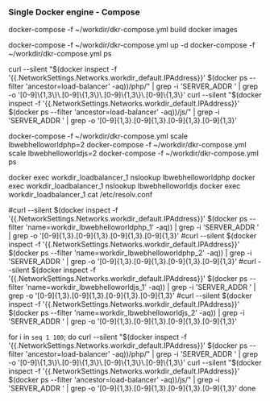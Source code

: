 ### Single Docker engine - Compose
docker-compose -f ~/workdir/dkr-compose.yml build
docker images

docker-compose -f ~/workdir/dkr-compose.yml up -d
docker-compose -f ~/workdir/dkr-compose.yml ps

curl --silent "$(docker inspect -f '{{.NetworkSettings.Networks.workdir_default.IPAddress}}' $(docker ps --filter 'ancestor=load-balancer' -aq))/php/" | grep -i 'SERVER_ADDR ' | grep -o '[0-9]\{1,3\}\.[0-9]\{1,3\}\.[0-9]\{1,3\}\.[0-9]\{1,3\}'
curl --silent "$(docker inspect -f '{{.NetworkSettings.Networks.workdir_default.IPAddress}}' $(docker ps --filter 'ancestor=load-balancer' -aq))/js/" | grep -i 'SERVER_ADDR ' | grep -o '[0-9]\{1,3\}\.[0-9]\{1,3\}\.[0-9]\{1,3\}\.[0-9]\{1,3\}'

docker-compose -f ~/workdir/dkr-compose.yml scale lbwebhelloworldphp=2
docker-compose -f ~/workdir/dkr-compose.yml scale lbwebhelloworldjs=2
docker-compose -f ~/workdir/dkr-compose.yml ps

docker exec workdir_loadbalancer_1 nslookup lbwebhelloworldphp
docker exec workdir_loadbalancer_1 nslookup lbwebhelloworldjs
docker exec workdir_loadbalancer_1 cat /etc/resolv.conf

#curl --silent $(docker inspect -f '{{.NetworkSettings.Networks.workdir_default.IPAddress}}' $(docker ps --filter 'name=workdir_lbwebhelloworldphp_1' -aq)) | grep -i 'SERVER_ADDR ' | grep -o '[0-9]\{1,3\}\.[0-9]\{1,3\}\.[0-9]\{1,3\}\.[0-9]\{1,3\}'
#curl --silent $(docker inspect -f '{{.NetworkSettings.Networks.workdir_default.IPAddress}}' $(docker ps --filter 'name=workdir_lbwebhelloworldphp_2' -aq)) | grep -i 'SERVER_ADDR ' | grep -o '[0-9]\{1,3\}\.[0-9]\{1,3\}\.[0-9]\{1,3\}\.[0-9]\{1,3\}'
#curl --silent $(docker inspect -f '{{.NetworkSettings.Networks.workdir_default.IPAddress}}' $(docker ps --filter 'name=workdir_lbwebhelloworldjs_1' -aq)) | grep -i 'SERVER_ADDR ' | grep -o '[0-9]\{1,3\}\.[0-9]\{1,3\}\.[0-9]\{1,3\}\.[0-9]\{1,3\}'
#curl --silent $(docker inspect -f '{{.NetworkSettings.Networks.workdir_default.IPAddress}}' $(docker ps --filter 'name=workdir_lbwebhelloworldjs_2' -aq)) | grep -i 'SERVER_ADDR ' | grep -o '[0-9]\{1,3\}\.[0-9]\{1,3\}\.[0-9]\{1,3\}\.[0-9]\{1,3\}'

for i in `seq 1 100`; do
    curl --silent "$(docker inspect -f '{{.NetworkSettings.Networks.workdir_default.IPAddress}}' $(docker ps --filter 'ancestor=load-balancer' -aq))/php/" | grep -i 'SERVER_ADDR ' | grep -o '[0-9]\{1,3\}\.[0-9]\{1,3\}\.[0-9]\{1,3\}\.[0-9]\{1,3\}'
    curl --silent "$(docker inspect -f '{{.NetworkSettings.Networks.workdir_default.IPAddress}}' $(docker ps --filter 'ancestor=load-balancer' -aq))/js/" | grep -i 'SERVER_ADDR ' | grep -o '[0-9]\{1,3\}\.[0-9]\{1,3\}\.[0-9]\{1,3\}\.[0-9]\{1,3\}'
done